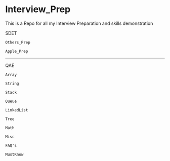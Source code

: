 # Interview_Prep

This is a Repo for all my Interview Preparation and skills demonstration


SDET

    Others_Prep
    
    Apple_Prep    

__________________________________________________________________


QAE

    Array

    String

    Stack

    Queue

    LinkedList

    Tree

    Math

    Misc

    FAQ's

    MustKnow


